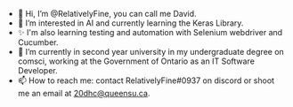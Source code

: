 - 👋 Hi, I’m @RelativelyFine, you can call me David.
- 👀 I’m interested in AI and currently learning the Keras Library.
- ✨ I'm also learning testing and automation with Selenium webdriver and Cucumber.
- 🌱 I’m currently in second year university in my undergraduate degree on comsci, working at the Government of Ontario as an IT Software Developer.
- 📫 How to reach me: contact RelativelyFine#0937 on discord or shoot me an email at 20dhc@queensu.ca.
